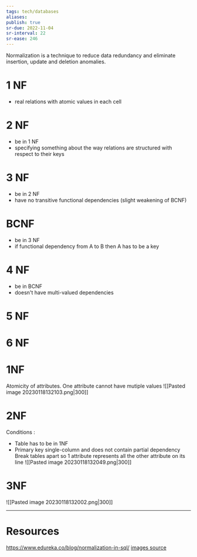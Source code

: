 ```yaml
---
tags: tech/databases
aliases:
publish: true
sr-due: 2022-11-04
sr-interval: 22
sr-ease: 246
---
```


Normalization is a technique to reduce data redundancy and eliminate insertion, update and deletion anomalies.

#   1 NF 
- real relations with atomic values in each cell
#   2 NF 
- be in 1 NF
- specifying something about the way relations are structured with respect to their keys 
# 3 NF 
- be in 2 NF
- have no transitive functional dependencies (slight weakening of BCNF)
# BCNF
- be in 3 NF
- if functional dependency from A to B then A has to be a key
# 4 NF
- be in BCNF
- doesn't have multi-valued dependencies
# 5 NF
# 6 NF

# 1NF 
Atomicity of attributes. One attribute cannot have mutiple values
![[Pasted image 20230118132103.png|300]]

# 2NF
Conditions :
- Table has to be in 1NF
- Primary key single-column and does not contain partial dependency
Break tables apart so 1 attribute represents all the other attribute on its line 
![[Pasted image 20230118132049.png|300]]

# 3NF
![[Pasted image 20230118132002.png|300]]

****
# Resources
https://www.edureka.co/blog/normalization-in-sql/
[images source](https://www.google.com/url?sa=i&url=http%3A%2F%2Fwww.gitta.info%2FLogicModelin%2Fen%2Fhtml%2FDataConsiten_Norm3NF.html&psig=AOvVaw2KPfP96W-T4l5XORvx9Kdi&ust=1674130708673000&source=images&cd=vfe&ved=0CBAQjRxqFwoTCNDTs4ON0fwCFQAAAAAdAAAAABAW)

